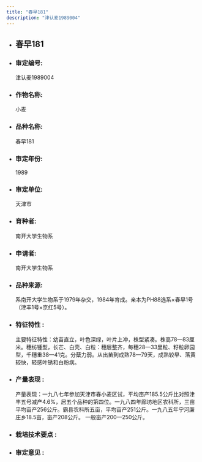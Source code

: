 ```yaml
---
title: "春早181"
description: "津认麦1989004"
---
```

* ## 春早181
* ###  审定编号:  
   津认麦1989004

*  ### 作物名称:  
   小麦

*   ###  品种名称: 
    春早181

*   ### 审定年份: 
    1989

*   ### 审定单位:  
    天津市

*   ### 育种者:  
    南开大学生物系

*   ### 申请者:  
    南开大学生物系

*   ### 品种来源:  
    系南开大学生物系于1979年杂交，1984年育成。亲本为PH88选系×春早1号（津丰1号×京红5号）。

*   ### 特征特性 : 
    主要特征特性：幼苗直立，叶色深绿，叶片上冲，株型紧凑。株高78—83厘米。穗纺锺型，长芒、白壳、白粒：穗层整齐，每穗28—33里粒、籽粒卵园型，千穗重38—41克。分蘖力弱。从出苗到成熟78—79天，成熟较早、落黄较快，轻感叶锈和白粉病。

*   ### 产量表现 : 
    产量表现：一九八七年参加天津市春小麦区试，平均亩产185.5公斤比对照津丰五号减产4.6%，居五个品种的第四位。一九八四年廊坊地区农科所，三亩平均亩产256公斤。霸县农科所五亩，平均亩产251公斤。一九八五年宁河廉庄乡18.5亩，亩产208公斤。 一般亩产200—250公斤。       

*   ### 栽培技术要点 : 
    

*   ### 审定意见 : 
    
